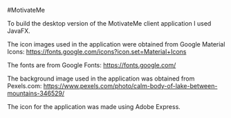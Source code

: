 #MotivateMe

To build the desktop version of the MotivateMe client application I used JavaFX.

The icon images used in the application were obtained from Google Material Icons:
https://fonts.google.com/icons?icon.set=Material+Icons

The fonts are from Google Fonts:
https://fonts.google.com/

The background image used in the application was obtained from Pexels.com:
https://www.pexels.com/photo/calm-body-of-lake-between-mountains-346529/

The icon for the application was made using Adobe Express.
